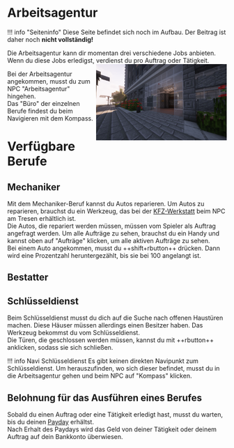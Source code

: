 # Arbeitsagentur
!!! info "Seiteninfo"
    Diese Seite befindet sich noch im Aufbau. Der Beitrag ist daher noch **nicht vollständig!**

Die Arbeitsagentur kann dir momentan drei verschiedene Jobs anbieten. Wenn du diese Jobs erledigst, verdienst du pro Auftrag oder Tätigkeit.
<img align="right" width="300" height="175" src="../../assets/image/orte/Arbeitsagentur.png">

Bei der Arbeitsagentur angekommen, musst du zum NPC "Arbeitsagentur" hingehen.  
Das "Büro" der einzelnen Berufe findest du beim Navigieren mit dem Kompass.

# Verfügbare Berufe
## Mechaniker
Mit dem Mechaniker-Beruf kannst du Autos reparieren. Um Autos zu reparieren, brauchst du ein Werkzeug, das bei der [KFZ-Werkstatt](../fahrzeuge/kfz-werkstatt.md) beim NPC am Tresen erhältlich ist.  
Die Autos, die repariert werden müssen, müssen vom Spieler als Auftrag angefragt werden. Um alle Aufträge zu sehen, brauchst du ein Handy und kannst oben auf "Aufträge" klicken, um alle aktiven Aufträge zu sehen.  
Bei einem Auto angekommen, musst du ++shift+rbutton++ drücken. Dann wird eine Prozentzahl heruntergezählt, bis sie bei 100 angelangt ist.

## Bestatter

## Schlüsseldienst
Beim Schlüsseldienst musst du dich auf die Suche nach offenen Haustüren machen. Diese Häuser müssen allerdings einen Besitzer haben. Das Werkzeug bekommst du vom Schlüsseldienst.  
Die Türen, die geschlossen werden müssen, kannst du mit ++rbutton++ anklicken, sodass sie sich schließen.

!!! info Navi Schlüsseldienst
    Es gibt keinen direkten Navipunkt zum Schlüsseldienst. Um herauszufinden, wo sich dieser befindet, musst du in die Arbeitsagentur gehen und beim NPC auf "Kompass" klicken.

## Belohnung für das Ausführen eines Berufes
Sobald du einen Auftrag oder eine Tätigkeit erledigt hast, musst du warten, bis du deinen [Payday](../allgemein/payday.md) erhältst.  
Nach Erhalt des Paydays wird das Geld von deiner Tätigkeit oder deinem Auftrag auf dein Bankkonto überwiesen.